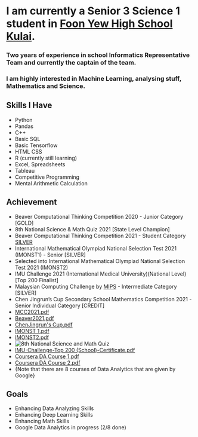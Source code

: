 # I am currently a Senior 3 Science 1 student in [Foon Yew High School Kulai](http://www.fyk.edu.my/). 
### Two years of experience in school Informatics Representative Team and currently the captain of the team.
### I am highly interested in Machine Learning, analysing stuff, Mathematics and Science.

## **Skills I Have**
* Python
* Pandas
* C++
* Basic SQL
* Basic Tensorflow
* HTML CSS
* R (currently still learning)
* Excel, Spreadsheets
* Tableau
* Competitive Programming
* Mental Arithmetic Calculation

## **Achievement**
* Beaver Computational Thinking Competition 2020 - Junior Category [GOLD]
* 8th National Science & Math Quiz 2021 [State Level Champion]
* Beaver Computational Thinking Competition 2021 - Student Category [SILVER](https://docs.google.com/spreadsheets/d/1Ht7e17d_ZvHHSnYE3ZQ-hIDFJu5_SM7iBxczKFH1FMw/edit#gid=1767961095)
* International Mathematical Olympiad National Selection Test 2021 (IMONST1) - Senior [SILVER]
* Selected into International Mathematical Olympiad National Selection Test 2021 (IMONST2)
* IMU Challenge 2021 (International Medical University)(National Level) [Top 200 Finalist]
* Malaysian Computing Challenge by [MIPS](https://ioimalaysia.org/) - Intermediate Category [SILVER]
* Chen Jingrun’s Cup Secondary School Mathematics Competition 2021 - Senior Individual Category [CREDIT]
* [MCC2021.pdf](https://github.com/SiriusYH/SiriusYH/files/7531492/MCC2021.pdf)
* [Beaver2021.pdf](https://github.com/SiriusYH/SiriusYH/files/7531493/Beaver2021.pdf)
* [ChenJingrun's Cup.pdf](https://github.com/SiriusYH/SiriusYH/files/7531494/ChenJingrun.s.Cup.pdf)
* [IMONST 1.pdf](https://github.com/SiriusYH/SiriusYH/files/7531495/IMONST.1.pdf)
* [IMONST2.pdf](https://github.com/SiriusYH/SiriusYH/files/7531496/IMONST2.pdf)
* ![8th National Science and Math Quiz](https://user-images.githubusercontent.com/64475165/141608315-d6d7c8ff-5a4d-45d7-b4fa-93d4022033cd.jpg)
* [IMU-Challenge-Top 200 (School)-Certificate.pdf](https://github.com/SiriusYH/SiriusYH/files/7531497/IMU-Challenge-Top.200.School.-Certificate.pdf)
* [Coursera DA Course 1.pdf](https://github.com/SiriusYH/SiriusYH/files/8244781/Coursera.DA.Course.1.pdf)
* [Coursera DA Course 2.pdf](https://github.com/SiriusYH/SiriusYH/files/8244784/Coursera.DA.Course.2.pdf)
* {Note that there are 8 courses of Data Analytics that are given by Google}


## Goals
- Enhancing Data Analyzing Skills
- Enhancing Deep Learning Skills
- Enhancing Math Skills
- Google Data Analytics in progress (2/8 done)

